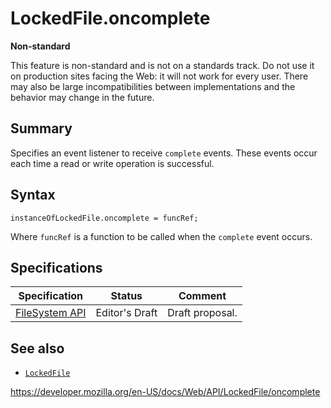LockedFile.oncomplete
=====================

**Non-standard**

This feature is non-standard and is not on a standards track. Do not use it on production sites facing the Web: it will not work for every user. There may also be large incompatibilities between implementations and the behavior may change in the future.

Summary
-------

Specifies an event listener to receive `complete` events. These events occur each time a read or write operation is successful.

Syntax
------

    instanceOfLockedFile.oncomplete = funcRef;

Where `funcRef` is a function to be called when the `complete` event occurs.

Specifications
--------------

<table><thead><tr class="header"><th>Specification</th><th>Status</th><th>Comment</th></tr></thead><tbody><tr class="odd"><td><a href="https://w3c.github.io/filesystem-api/">FileSystem API</a></td><td><span class="spec-ed">Editor's Draft</span></td><td>Draft proposal.</td></tr></tbody></table>

See also
--------

-   [`LockedFile`](../lockedfile)

<a href="https://developer.mozilla.org/en-US/docs/Web/API/LockedFile/oncomplete" class="_attribution-link">https://developer.mozilla.org/en-US/docs/Web/API/LockedFile/oncomplete</a>
